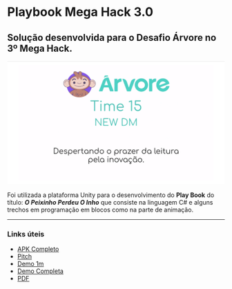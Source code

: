 # Playbook Mega Hack 3.0

## Solução desenvolvida para o Desafio Árvore no 3º Mega Hack.

<p align="center">
  <img alt="New DM" src="https://github.com/MahatKC/playbookmegahack/blob/master/time%20logo.png">
</p>

Foi utilizada a plataforma Unity para o desenvolvimento do **Play Book** do título: ***O Peixinho Perdeu O Inho*** que consiste na linguagem C# e alguns trechos em programação em blocos como na parte de animação.

________

### Links úteis

* [APK Completo](https://drive.google.com/file/d/1dgyfod54xbqqqhXPwQ5Gg3mYHFOAekBt/view?usp=sharing)
* [Pitch](https://youtu.be/Baa-o7Ehn1g)
* [Demo 1m](https://youtu.be/dR6M5bgw57Q)
* [Demo Completa](https://www.youtube.com/watch?v=yePwMJCkt-4)
* [PDF](https://storage.googleapis.com/shawee-production.appspot.com/shawee/projectfiles/1e60b318-dbd4-4861-895d-1877c697fc20.pdf)
